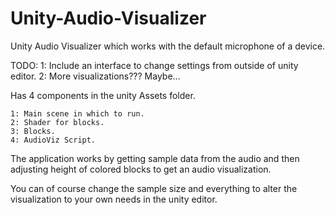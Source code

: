 # Unity-Audio-Visualizer
Unity Audio Visualizer which works with the default microphone of a device.


TODO:
    1: Include an interface to change settings from outside of unity editor.
    2: More visualizations??? Maybe...


Has 4 components in the unity Assets folder.

    1: Main scene in which to run.
    2: Shader for blocks.
    3: Blocks.
    4: AudioViz Script.

The application works by getting sample data from the audio and then adjusting height of colored blocks to get an audio
visualization.


You can of course change the sample size and everything to alter the visualization to your own needs in the unity editor.

